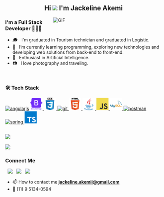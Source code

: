 <h2 align="center">Hi <img src="https://github.com/souvikguria98/souvikguria98/blob/master/Hi.gif" width="25"> I'm Jackeline Akemi</h2>
<img align="right" alt="GIF" src="https://i.imgur.com/NsUVK3Z.png" width="350"/>

<h3>I'm a Full Stack Developer 🙋🏻‍💻</h3>

- 🎓 &nbsp; I'm graduated in Tourism technician and graduated in Logistic.
- 🚀 &nbsp; I’m currently learning programming, exploring new technologies and developing web solutions from back-end to front-end.
- 🌱 &nbsp; Enthusiast in Artificial Intelligence.
- 📷 &nbsp; I love photography and traveling.

</br>
<h3>🛠 Tech Stack</h3>

<p align="left"> <a href="https://angular.io" target="_blank"> <img src="https://i.imgur.com/PKIUFTp.png" alt="angularjs" width="40" height="40"/></a> <a href="https://getbootstrap.com" target="_blank"> <img src="https://raw.githubusercontent.com/devicons/devicon/master/icons/bootstrap/bootstrap-plain-wordmark.svg" alt="bootstrap" width="40" height="40"/> </a> <a href="https://www.w3schools.com/css/" target="_blank"> <img src="https://raw.githubusercontent.com/devicons/devicon/master/icons/css3/css3-original-wordmark.svg" alt="css3" width="40" height="40"/> </a> <a href="https://git-scm.com/" target="_blank"> <img src="https://www.vectorlogo.zone/logos/git-scm/git-scm-icon.svg" alt="git" width="40" height="40"/> </a> <a href="https://www.w3.org/html/" target="_blank"> <img src="https://raw.githubusercontent.com/devicons/devicon/master/icons/html5/html5-original-wordmark.svg" alt="html5" width="40" height="40"/> </a> <a href="https://www.java.com" target="_blank"> <img src="https://raw.githubusercontent.com/devicons/devicon/master/icons/java/java-original.svg" alt="java" width="40" height="40"/> </a> <a href="https://developer.mozilla.org/en-US/docs/Web/JavaScript" target="_blank"> <img src="https://raw.githubusercontent.com/devicons/devicon/master/icons/javascript/javascript-original.svg" alt="javascript" width="40" height="40"/> </a> <a href="https://www.mysql.com/" target="_blank"> <img src="https://raw.githubusercontent.com/devicons/devicon/master/icons/mysql/mysql-original-wordmark.svg" alt="mysql" width="40" height="40"/> </a> <a href="https://postman.com" target="_blank"> <img src="https://www.vectorlogo.zone/logos/getpostman/getpostman-icon.svg" alt="postman" width="40" height="40"/> </a> <a href="https://spring.io/" target="_blank"> <img src="https://www.vectorlogo.zone/logos/springio/springio-icon.svg" alt="spring" width="40" height="40"/> </a> <a href="https://www.typescriptlang.org/" target="_blank"> <img src="https://raw.githubusercontent.com/devicons/devicon/master/icons/typescript/typescript-original.svg" alt="typescript" width="40" height="40"/> </a> </p> 

</br>

<img height="180em" src="https://github-readme-stats-eight-theta.vercel.app/api/top-langs/?username=jackakemi&theme=radical&layout=compact&exclude_lang=java+r" />

<p align="left">
  <img height="180em" src="https://github-readme-stats.vercel.app/api/top-langs?username=jackakemi&show_icons=true&locale=en&layout=compact&theme=radical"/>
</p>


<h3>Connect Me</h3>

<p>  
&nbsp; <a href="https://www.instagram.com/jacke.akemi/?hl=pt-br" target="_blank" rel="noopener noreferrer"><img src="https://img.icons8.com/plasticine/100/000000/instagram-new.png" width="70" /></a>  
&nbsp; <a href="https://www.linkedin.com/in/jackeline-akemi/" target="_blank" rel="noopener noreferrer"><img src="https://img.icons8.com/plasticine/100/000000/linkedin.png" width="70" /></a>
&nbsp; <a href="mailto:jackeline.akemii@gmail.com" target="_blank" rel="noopener noreferrer"><img src="https://img.icons8.com/plasticine/100/000000/gmail.png"  width="70" /></a>
</p>

- 📫 How to contact me **jackeline.akemii@gmail.com**
- 📱 (11) 9 5134-0594
